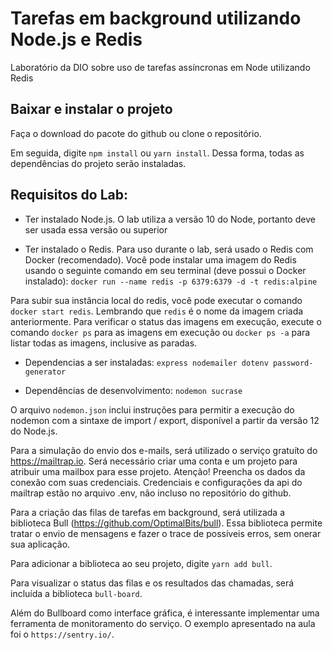 # Tarefas em background utilizando Node.js e Redis

Laboratório da DIO sobre uso de tarefas assíncronas em Node utilizando Redis

## Baixar e instalar o projeto

Faça o download do pacote do github ou clone o repositório.

Em seguida, digite `npm install` ou `yarn install`. Dessa forma, todas as dependências do projeto serão instaladas.

## Requisitos do Lab:

* Ter instalado Node.js. O lab utiliza a versão 10 do Node, portanto deve ser usada essa versão ou superior

* Ter instalado o Redis. Para uso durante o lab, será usado o Redis com Docker (recomendado). Você pode instalar uma imagem do Redis usando o seguinte comando em seu terminal (deve possui o Docker instalado):
  `docker run --name redis -p 6379:6379 -d -t redis:alpine`

Para subir sua instância local do redis, você pode executar o comando `docker start redis`. Lembrando que `redis` é o nome da imagem criada anteriormente. Para verificar o status das imagens em execução, execute o comando `docker ps` para as imagens em execução ou `docker ps -a` para listar todas as imagens, inclusive as paradas.

* Dependencias a ser instaladas: `express nodemailer dotenv password-generator`

* Dependências de desenvolvimento: `nodemon sucrase`

O arquivo `nodemon.json` inclui instruções para permitir a execução do nodemon com a sintaxe de import / export, disponível a partir da versão 12 do Node.js.

Para a simulação do envio dos e-mails, será utilizado o serviço gratuíto do https://mailtrap.io. Será necessário criar uma conta e um projeto para atribuir uma mailbox para esse projeto. Atenção! Preencha os dados da conexão com suas credenciais. Credenciais e configurações da api do mailtrap estão no arquivo .env, não incluso no repositório do github.

Para a criação das filas de tarefas em background, será utilizada a biblioteca Bull (https://github.com/OptimalBits/bull). Essa biblioteca permite tratar o envio de mensagens e fazer o trace de possíveis erros, sem onerar sua aplicação.

Para adicionar a biblioteca ao seu projeto, digite `yarn add bull`.

Para visualizar o status das filas e os resultados das chamadas, será incluída a biblioteca `bull-board`.

Além do Bullboard como interface gráfica, é interessante implementar uma ferramenta de monitoramento do serviço. O exemplo apresentado na aula foi o `https://sentry.io/`.